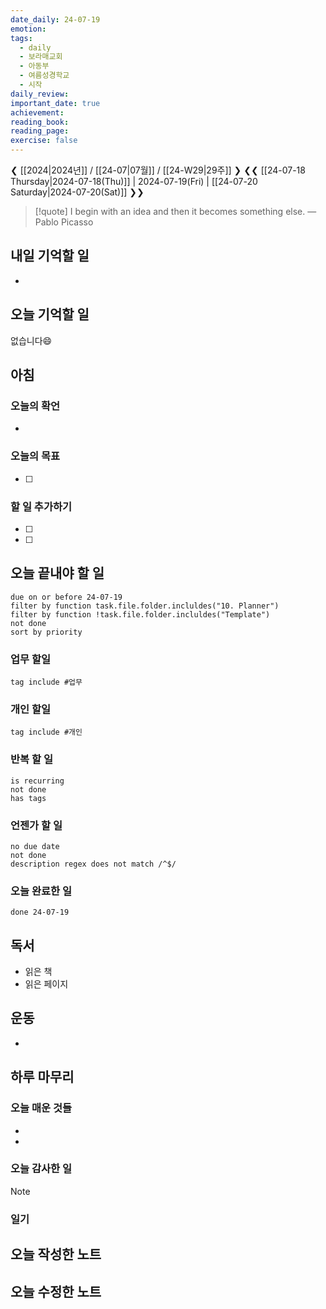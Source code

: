 ```yaml
---
date_daily: 24-07-19
emotion: 
tags:
  - daily
  - 보라매교회
  - 아동부
  - 여름성경학교
  - 시작
daily_review: 
important_date: true
achievement: 
reading_book: 
reading_page: 
exercise: false
---
```


❮ [[2024|2024년]] / [[24-07|07월]] / [[24-W29|29주]] ❯
❮❮ [[24-07-18 Thursday|2024-07-18(Thu)]] | 2024-07-19(Fri) | [[24-07-20 Saturday|2024-07-20(Sat)]] ❯❯

> [!quote] I begin with an idea and then it becomes something else.
> — Pablo Picasso

## 내일 기억할 일
-
## 오늘 기억할 일
없습니다😄

## 아침
### 오늘의 확언
-
### 오늘의 목표
- [ ] 
### 할 일 추가하기
- [ ] 
- [ ] 

## 오늘 끝내야 할 일
```tasks
due on or before 24-07-19
filter by function task.file.folder.incluldes("10. Planner")
filter by function !task.file.folder.incluldes("Template")
not done
sort by priority
```
### 업무 할일
```tasks
tag include #업무
```
### 개인 할일
```tasks
tag include #개인 
```

### 반복 할 일
```tasks
is recurring
not done
has tags
```

### 언젠가 할 일
```tasks
no due date
not done
description regex does not match /^$/
```

### 오늘 완료한 일
```tasks
done 24-07-19
```

## 독서
- 읽은 책
- 읽은 페이지

## 운동
- 

## 하루 마무리
### 오늘 매운 것들
- 
- 
### 오늘 감사한 일
>[!note]
>
### 일기

## 오늘 작성한 노트
## 오늘 수정한 노트